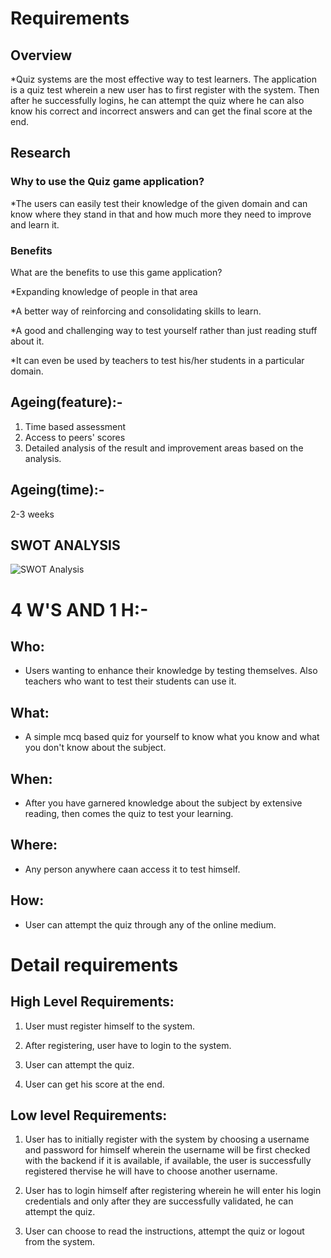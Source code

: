 # Requirements
## Overview
 *Quiz systems are the most effective way to test learners. The application is a quiz test wherein a new user has to first register with the system. Then after he successfully logins, he can attempt the quiz where he can also know his correct and incorrect answers and can get the final score at the end. 

## Research
### Why to use the Quiz game application?
 *The users can easily test their knowledge of the given domain and can know where they stand in that and how much more they need to improve and learn it.


### Benefits
What are the benefits to use this game application?

*Expanding knowledge of people in that area

*A better way of reinforcing and consolidating skills to learn.

*A good and challenging way to test yourself rather than just reading stuff about it. 

*It can even be used by teachers to test his/her students in a particular domain. 


## Ageing(feature):-

1. Time based assessment
2. Access to peers' scores
3. Detailed analysis of the result and improvement areas based on the analysis.

## Ageing(time):-

2-3 weeks


## SWOT ANALYSIS
![SWOT Analysis](https://github.com/Khushbu-Majithia-261406/LnT_Mini_Project/blob/main/1_Requirements/swot.png)

# 4 W'S AND 1 H:-

## Who:
* Users wanting to enhance their knowledge by testing themselves. Also teachers who want to test their students can use it.

## What:
* A simple mcq based quiz for yourself to know what you know and what you don't know about the subject. 

## When:
* After you have garnered knowledge about the subject by extensive reading, then comes the quiz to test your learning.

## Where:
* Any person anywhere caan access it to test himself.

## How:
* User can attempt the quiz through any of the online medium.

# Detail requirements
## High Level Requirements: 

1. User must register himself to the system.

2. After registering, user have to login to the system.

3. User can attempt the quiz.

4. User can get his score at the end.



##  Low level Requirements:
 

1. User has to initially register with the system by choosing a username and password for himself wherein the username will be first checked with the backend if it is available, if available, the user is successfully registered thervise he will have to choose another username.

2. User has to login himself after registering wherein he will enter his login credentials and only after they are successfully validated, he can attempt the quiz.

3. User can choose to read the instructions, attempt the quiz or logout from the system.
